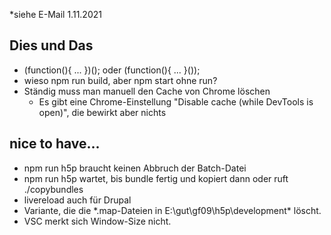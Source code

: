 *siehe E-Mail 1.11.2021
## Dies und Das
* (function(){ ... })(); oder (function(){ ... }());
* wieso npm run build, aber npm start ohne run?
* Ständig muss man manuell den Cache von Chrome löschen
  *  Es gibt eine Chrome-Einstellung "Disable cache (while DevTools is open)",
  die bewirkt aber nichts
## nice to have...
* npm run h5p braucht keinen Abbruch der Batch-Datei
* npm run h5p wartet, bis bundle fertig und kopiert dann oder ruft ./copybundles
* livereload auch für Drupal
* Variante, die die *.map-Dateien in E:\gut\gf09\h5p\development\* löscht.
* VSC merkt sich Window-Size nicht.
